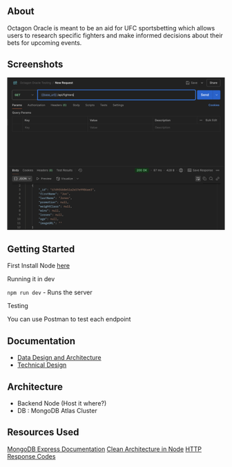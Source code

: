 ## About

Octagon Oracle is meant to be an aid for UFC sportsbetting which allows users to research specific fighters and make informed decisions about their bets for upcoming events.

## Screenshots

![Image](/demo.png)

## Getting Started

First Install Node [here](https://nodejs.org/en/download)

Running it in dev

`npm run dev` - Runs the server

Testing

You can use Postman to test each endpoint

## Documentation

- [Data Design and Architecture](./documentation/technical-design.md)
- [Technical Design](./documentation/technical-design.md)

## Architecture

- Backend Node (Host it where?)
- DB : MongoDB Atlas Cluster

## Resources Used

[MongoDB Express Documentation](https://mongodb.github.io/node-mongodb-native/contents.html)
[Clean Architecture in Node](https://medium.com/@ben.dev.io/clean-architecture-in-node-js-39c3358d46f3)
[HTTP Response Codes](https://developer.mozilla.org/en-US/docs/Web/HTTP/Status)
